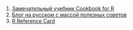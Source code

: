 1. [Замечательный учебник  Cookbook for R](http://www.cookbook-r.com/)
2. [Блог на русском с массой полезных советов](http://r-analytics.blogspot.ru/)
3. [R Reference Card](https://cran.r-project.org/doc/contrib/Short-refcard.pdf)
